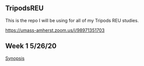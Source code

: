 ## TripodsREU
This is the repo I will be using for all of my Tripods REU studies.

https://umass-amherst.zoom.us/j/98971351703

## Week 1 5/26/20
[Synopsis](https://github.com/N8Grant/TripodsREU/blob/master/documents/Week1/week1.md)


